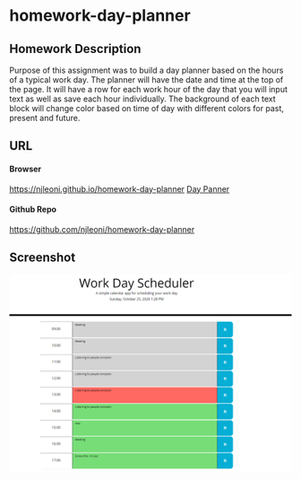 # homework-day-planner

## Homework Description

Purpose of this assignment was to build a day planner based on the hours of a typical work day. The planner will have the date and time at the top of the page. It will have a row for each work hour of the day that you will input text as well as save each hour individually. The background of each text block will change color based on time of day with different colors for past, present and future.

## URL

#### Browser

https://njleoni.github.io/homework-day-planner
<a href="https://njleoni.github.io/homework-day-planner" target="_blank">Day Panner</a>

#### Github Repo

https://github.com/njleoni/homework-day-planner

## Screenshot

![Screenshot](/assets/images/day-planner.PNG)
